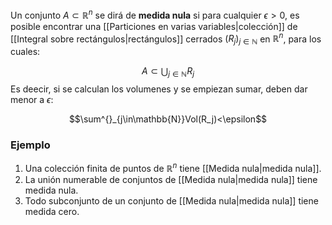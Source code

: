 Un conjunto $A\subset\mathbb{R}^n$ se dirá de **medida nula** si para cualquier $\epsilon >0$, es posible encontrar una [[Particiones en varias variables|colección]] de [[Integral sobre rectángulos|rectángulos]] cerrados $(R_j)_{j\in\mathbb{N}}$ en $\mathbb{R}^n$, para los cuales: 

$$A\subset\bigcup_{j\in\mathbb{N}}R_j$$ 
Es deecir, si se calculan los volumenes y se empiezan sumar, deben dar menor a $\epsilon$: 

$$\sum^{}_{j\in\mathbb{N}}Vol(R_j)<\epsilon$$ 
### Ejemplo 

1) Una colección finita de puntos de $\mathbb{R}^n$ tiene [[Medida nula|medida nula]]. 
2) La unión numerable de conjuntos de [[Medida nula|medida nula]] tiene medida nula. 
3) Todo subconjunto de un conjunto de [[Medida nula|medida nula]] tiene medida cero. 